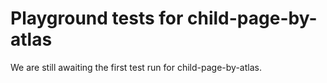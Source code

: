 # Playground tests for child-page-by-atlas
We are still awaiting the first test run for child-page-by-atlas.

